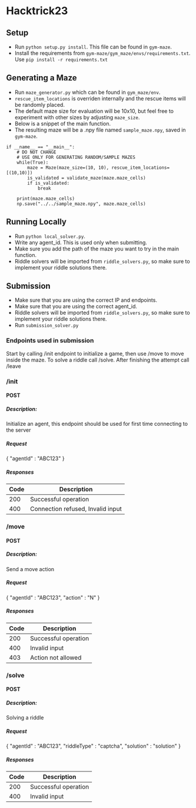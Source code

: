# Hacktrick23

## Setup
- Run `python setup.py install`. This file can be found in `gym-maze`.
- Install the requirements from `gym-maze/gym_maze/envs/requirements.txt`. Use `pip install -r requirements.txt` 

## Generating a Maze
- Run `maze_generator.py` which can be found in `gym_maze/env`. 
- `rescue_item_locations` is overriden internally and the rescue items will be randomly placed. 
- The default maze size for evaluation will be 10x10, but feel free to experiment with other sizes by adjusting `maze_size`.
- Below is a snippet of the main function.
- The resulting maze will be a .npy file named `sample_maze.npy`, saved in `gym-maze`.

```
if __name__ == "__main__":
    # DO NOT CHANGE
    # USE ONLY FOR GENERATING RANDOM/SAMPLE MAZES
    while(True):
        maze = Maze(maze_size=(10, 10), rescue_item_locations=[(10,10)])
        is_validated = validate_maze(maze.maze_cells)
        if is_validated:
            break

    print(maze.maze_cells)
    np.save("../../sample_maze.npy", maze.maze_cells)
```


## Running Locally
- Run `python local_solver.py`.
- Write any agent_id. This is used only when submitting.
- Make sure you add the path of the maze you want to try in the main function.
- Riddle solvers will be imported from `riddle_solvers.py`, so make sure to implement your riddle solutions there.

## Submission
- Make sure that you are using the correct IP and endpoints.
- Make sure that you are using the correct agent_id.
- Riddle solvers will be imported from `riddle_solvers.py`, so make sure to implement your riddle solutions there.
- Run `submission_solver.py`

### Endpoints used in submission 
Start by calling /init endpoint to initialize a game, then use /move to move inside the maze. To solve a riddle call /solve.
After finishing the attempt call /leave

### /init

#### POST

##### Description:

Initialize an agent, this endpoint should be used for first time connecting to the server


##### Request

{ "agentId" : "ABC123" }

##### Responses

| Code | Description |
| ---- | ----------- |
| 200 | Successful operation |
| 400 | Connection refused, Invalid input |

### /move

#### POST

##### Description:

Send a move action

##### Request

{ "agentId" : "ABC123", "action" : "N" }

##### Responses

| Code | Description |
| ---- | ----------- |
| 200 | Successful operation |
| 400 | Invalid input |
| 403 | Action not allowed |

### /solve

#### POST

##### Description:

Solving a riddle


##### Request

{ "agentId" : "ABC123", "riddleType" : "captcha", "solution" : "solution" }

##### Responses

| Code | Description |
| ---- | ----------- |
| 200 | Successful operation |
| 400 | Invalid input |
